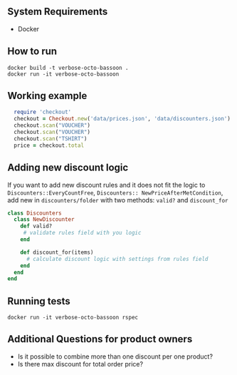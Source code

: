 ## System Requirements
* Docker

## How to run
```
docker build -t verbose-octo-bassoon .
docker run -it verbose-octo-bassoon
```

## Working example
```ruby
  require 'checkout'
  checkout = Checkout.new('data/prices.json', 'data/discounters.json')
  checkout.scan("VOUCHER")
  checkout.scan("VOUCHER")
  checkout.scan("TSHIRT")
  price = checkout.total
```

## Adding new discount logic

If you want to add new discount rules and it does not fit the logic to `Discounters::EveryCountFree`, `Discounters:: NewPriceAfterMetCondition`, add new in `discounters/folder` with two methods: `valid?` and `discount_for`

```ruby
class Discounters
  class NewDiscounter
    def valid?
     # validate rules field with you logic
    end

    def discount_for(items)
      # calculate discount logic with settings from rules field
    end
  end
end
```

## Running tests

```
docker run -it verbose-octo-bassoon rspec
```

## Additional Questions for product owners
* Is it possible to combine more than one discount per one product?
* Is there max discount for total order price?
